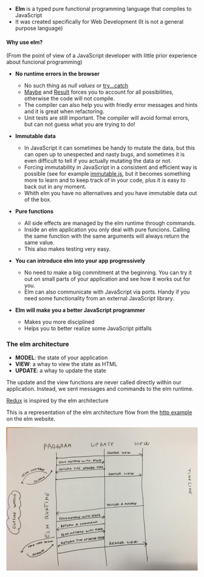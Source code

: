 * **Elm** is a typed pure functional programming language that compiles to JavaScript
* It was created specifically for Web Development (It is not a general purpose language)

#### Why use elm?
(From the point of view of a JavaScript developer with little prior experience about funcional programming)

* **No runtime errors in the browser**
  * No such thing as *null values* or [try...catch](https://developer.mozilla.org/en-US/docs/Web/JavaScript/Reference/Statements/try...catch)
  * [Maybe](http://package.elm-lang.org/packages/elm-lang/core/5.1.1/Maybe) and [Result](http://package.elm-lang.org/packages/elm-lang/core/5.1.1/Result) forces you to account for all possibilities, otherwise the code will not compile.
  * The compiler can also help you with friedly error messages and hints and it is great when refactoring.
  * Unit tests are still important. The compiler will avoid formal errors, but can not guess what you are trying to do!
  
* **Immutable data**
  * In JavaScript it can sometimes be handy to mutate the data, but this can open up to unespected and nasty bugs, and sometimes it is even difficult to tell if you actually mutating the data or not.
  * Forcing immutability in JavaScript in a consistent and efficient way is possible (see for example [immutable.js](https://facebook.github.io/immutable-js/), but it becomes something more to learn and to keep track of in your code, plus it is easy to back out in any moment.
  * Whith elm you have no alternatives and you have immutable data out of the box.
  
* **Pure functions**
  * All side effects are managed by the elm runtime through commands.
  * Inside an elm application you only deal with pure funcions. Calling the same function with the same arguments will always return the same value.
  * This also makes testing very easy.
  
* **You can introduce elm into your app progressively**
  * No need to make a big commitment at the beginning. You can try it out on small parts of your application and see how it works out for you.
  * Elm can also communicate with JavaScript via ports. Handy if you need some functionality from an external JavaScript library.
  
* **Elm will make you a better JavaScript programmer**
  * Makes you more disciplined 
  * Helps you to better realize some JavaScript pitfalls


### The elm architecture

* **MODEL**: the state of your application
* **VIEW**: a whay to view the state as HTML
* **UPDATE**: a whay to update the state

The update and the view functions are never called directly within our application. Instead, we sent messages and commands to the elm runtime. 

[Redux](https://redux.js.org/introduction) is inspired by the elm architecture

This is a representation of the elm architecture flow from the [http example](http://elm-lang.org/examples/http) on the elm website.

![The elm architecture flow](https://github.com/deciob/introducing-elm-with-world-bank-example/blob/master/elm-architecture-flow.jpg)
